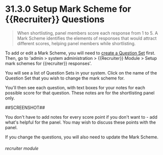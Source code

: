 # 31.3.0 Setup Mark Scheme for {{Recruiter}} Questions

> When shortlisting, panel members score each response from 1 to 5. A Mark Scheme identifies the
> elements of responses that would attract different scores, helping panel members while shortlisting.


To add or edit a Mark Scheme, you will need to [create a Question Set](/en/help/p/31.2.0) first.
Then, go to 'admin > system administration > {{Recruiter}} Module > Setup mark schemes for {{recruiter}} responses'.

You will see a list of Question Sets in your system.  Click on the name of the Question Set that you 
wish to change the mark scheme for.

You'll then see each question, with text boxes for your notes for each possible score for that question.
These notes are for the shortlisting panel only.

##SCREENSHOT##

You don't have to add notes for every score point if you don't want to - add what's helpful for the panel.
You may wish to discuss these points with the panel.

If you change the questions, you will also need to update the Mark Scheme.



###### recruiter module
